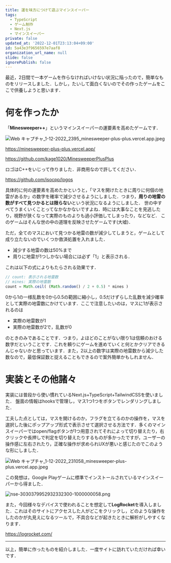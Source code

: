 ```yaml
---
title: 運を味方につけて遊ぶマインスイーパー
tags:
  - TypeScript
  - ゲーム制作
  - Next.js
  - マインスイーパー
private: false
updated_at: '2022-12-01T23:13:04+09:00'
id: 5a43e3f9656597e7aaf8
organization_url_name: null
slide: false
ignorePublish: false
---
```

最近，2日間で一本ゲームを作らなければいけない状況に陥ったので，簡単なものをリリースしました．しかし，たいして面白くないのでその作ったゲームをここで供養しようと思います．

# 何を作ったか

「**Minesweeper++**」というマインスイーパーの運要素を高めたゲームです．

![Web キャプチャ_1-12-2022_2395_minesweeper-plus-plus.vercel.app.jpeg](https://qiita-image-store.s3.ap-northeast-1.amazonaws.com/0/2274081/5b83db0c-20cf-0b31-bc70-36e90f17027a.jpeg)

https://minesweeper-plus-plus.vercel.app/

https://github.com/kage1020/MinesweeperPlusPlus

ロゴはC++をいじって作りました．非商用なので許してください．

https://github.com/isocpp/logos

具体的に何の運要素を高めたかというと，「マスを開けたときに周りに何個の地雷があるか」の数字を確率で減少させるようにしました．つまり，**周りの地雷の数がすべて見つかるとは限らない**という状況になるようにしました．
世の中すべてうまくいくことってなかなかないですよね．時には大事なことを見逃したり，視野が狭くなって実際のものよりも過小評価してしまったり，などなど．
このゲームはそんな世の中の道理を反映させたゲームです(大嘘)．

ただ，全てのマスにおいて見つかる地雷の数が減少してしまうと，ゲームとして成り立たないのでいくつか救済処置を入れました．

* 減少する地雷の数は50%まで
* 周りに地雷が1つしかない場合には必ず「1」と表示される．

これは以下の式によりもたらされる効果です．

```js
// count: 表示される地雷数
// mines: 実際の地雷数
count = Math.ceil( (Math.random() / 2 + 0.5) * mines )
```

0から1の一様乱数を0から0.5の範囲に縮小し，0.5だけずらした乱数を減少確率として実際の地雷数にかけています．ここで注意したいのは，マスに1が表示されるのは

* 実際の地雷数が1
* 実際の地雷数が2で，乱数が0

のときのみであることです．つまり，よほどのことがない限り1は信頼のおける数字だということです．これを頼りにゲームを進めていくと何とかクリアできるんじゃないかと思っています．また，2以上の数字は実際の地雷数から減少した数なので，最低保証数と捉えることもできるので案外簡単かもしれません．

# 実装とその他諸々

実装には普段から使い慣れているNext.js+TypeScript+TailwindCSSを使いました．
盤面の情報はhooksで管理し，マス1つ1つをボタンでレンダリングしました．

工夫した点としては，マスを開けるのか，フラグを立てるのかの操作を，マスを選択した後にポップアップ形式で表示させて選択させる方法です．多くのマインスイーパーではopen/flagボタンが1つ用意されてそれによって切り替えたり，右クリックや長押しで判定を切り替えたりするものが多かったですが，ユーザーの操作感に左右されたり，正確な操作が求められUXが悪いと感じたのでこのような形にしました．

![Web キャプチャ_1-12-2022_231058_minesweeper-plus-plus.vercel.app.jpeg](https://qiita-image-store.s3.ap-northeast-1.amazonaws.com/0/2274081/15201a1f-18e9-8e6e-2e55-273acef22321.jpeg)


この発想は，Google Playゲームに標準でインストールされているマインスイーパーから得ました．

![nse-3030379952932332300-1000000058.png](https://qiita-image-store.s3.ap-northeast-1.amazonaws.com/0/2274081/664341bb-d423-77bf-97ff-c1a92d36b88a.png)

また，今回様々なデバイスで使われることを想定して**LogRocket**を導入しました．これはそのサイトにアクセスした人がどこをクリックし，どのような操作をしたのかが丸見えになるツールで，不具合などが起きたときに解析がしやすくなります．

https://logrocket.com/

---

以上，簡単に作ったものを紹介しました．一度サイトに訪れていただければ幸いです．
